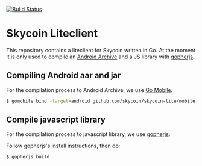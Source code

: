 [![Build Status](https://travis-ci.com/skycoin/skycoin-lite.svg?branch=master)](https://travis-ci.com/skycoin/skycoin-lite)

# Skycoin Liteclient

This repository contains a liteclient for Skycoin written in Go. At the moment it is only used to compile an [Android Archive](https://developer.android.com/studio/projects/android-library.html) and a JS library with [gopherjs](https://github.com/gopherjs/gopherjs).

## Compiling Android aar and jar

For the compilation process to Android Archive, we use [Go Mobile](https://github.com/golang/mobile).

```bash
$ gomobile bind -target=android github.com/skycoin/skycoin-lite/mobile
```

## Compile javascript library

For the compilation process to javascript library, we use [gopherjs](https://github.com/gopherjs/gopherjs).

Follow gopherjs's install instructions, then do:

```bash
$ gopherjs build
```
